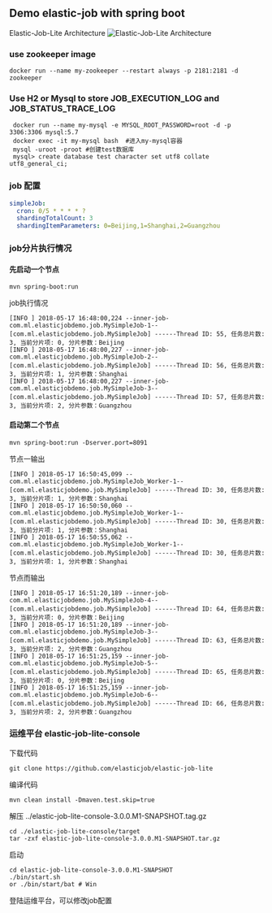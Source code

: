 ## Demo elastic-job with spring boot
Elastic-Job-Lite Architecture
![Elastic-Job-Lite Architecture](https://kekekeke.sh1a.qingstor.com/elastic_job_lite.png)

### use zookeeper image
```
docker run --name my-zookeeper --restart always -p 2181:2181 -d zookeeper
```

### Use H2 or Mysql to store JOB_EXECUTION_LOG and JOB_STATUS_TRACE_LOG

```
 docker run --name my-mysql -e MYSQL_ROOT_PASSWORD=root -d -p 3306:3306 mysql:5.7
 docker exec -it my-mysql bash  #进入my-mysql容器
 mysql -uroot -proot #创建test数据库
 mysql> create database test character set utf8 collate utf8_general_ci;
 ```
 
### job 配置
```yaml
simpleJob:
  cron: 0/5 * * * * ?
  shardingTotalCount: 3
  shardingItemParameters: 0=Beijing,1=Shanghai,2=Guangzhou
``` 
### job分片执行情况
#### 先启动一个节点

```
mvn spring-boot:run 
```
job执行情况
```
[INFO ] 2018-05-17 16:48:00,224 --inner-job-com.ml.elasticjobdemo.job.MySimpleJob-1-- [com.ml.elasticjobdemo.job.MySimpleJob] ------Thread ID: 55, 任务总片数: 3, 当前分片项: 0, 分片参数：Beijing
[INFO ] 2018-05-17 16:48:00,227 --inner-job-com.ml.elasticjobdemo.job.MySimpleJob-2-- [com.ml.elasticjobdemo.job.MySimpleJob] ------Thread ID: 56, 任务总片数: 3, 当前分片项: 1, 分片参数：Shanghai
[INFO ] 2018-05-17 16:48:00,227 --inner-job-com.ml.elasticjobdemo.job.MySimpleJob-3-- [com.ml.elasticjobdemo.job.MySimpleJob] ------Thread ID: 57, 任务总片数: 3, 当前分片项: 2, 分片参数：Guangzhou
```
#### 启动第二个节点

```
mvn spring-boot:run -Dserver.port=8091
```

节点一输出
```
[INFO ] 2018-05-17 16:50:45,099 --com.ml.elasticjobdemo.job.MySimpleJob_Worker-1-- [com.ml.elasticjobdemo.job.MySimpleJob] ------Thread ID: 30, 任务总片数: 3, 当前分片项: 1, 分片参数：Shanghai
[INFO ] 2018-05-17 16:50:50,060 --com.ml.elasticjobdemo.job.MySimpleJob_Worker-1-- [com.ml.elasticjobdemo.job.MySimpleJob] ------Thread ID: 30, 任务总片数: 3, 当前分片项: 1, 分片参数：Shanghai
[INFO ] 2018-05-17 16:50:55,062 --com.ml.elasticjobdemo.job.MySimpleJob_Worker-1-- [com.ml.elasticjobdemo.job.MySimpleJob] ------Thread ID: 30, 任务总片数: 3, 当前分片项: 1, 分片参数：Shanghai

```
节点而输出
```
[INFO ] 2018-05-17 16:51:20,189 --inner-job-com.ml.elasticjobdemo.job.MySimpleJob-4-- [com.ml.elasticjobdemo.job.MySimpleJob] ------Thread ID: 64, 任务总片数: 3, 当前分片项: 0, 分片参数：Beijing
[INFO ] 2018-05-17 16:51:20,189 --inner-job-com.ml.elasticjobdemo.job.MySimpleJob-3-- [com.ml.elasticjobdemo.job.MySimpleJob] ------Thread ID: 63, 任务总片数: 3, 当前分片项: 2, 分片参数：Guangzhou
[INFO ] 2018-05-17 16:51:25,159 --inner-job-com.ml.elasticjobdemo.job.MySimpleJob-5-- [com.ml.elasticjobdemo.job.MySimpleJob] ------Thread ID: 65, 任务总片数: 3, 当前分片项: 0, 分片参数：Beijing
[INFO ] 2018-05-17 16:51:25,159 --inner-job-com.ml.elasticjobdemo.job.MySimpleJob-6-- [com.ml.elasticjobdemo.job.MySimpleJob] ------Thread ID: 66, 任务总片数: 3, 当前分片项: 2, 分片参数：Guangzhou

```

### 运维平台 elastic-job-lite-console
下载代码
```
git clone https://github.com/elasticjob/elastic-job-lite
```
编译代码
```
mvn clean install -Dmaven.test.skip=true
```
解压 ../elastic-job-lite-console-3.0.0.M1-SNAPSHOT.tag.gz
```
cd ./elastic-job-lite-console/target
tar -zxf elastic-job-lite-console-3.0.0.M1-SNAPSHOT.tar.gz
```
启动
```
cd elastic-job-lite-console-3.0.0.M1-SNAPSHOT
./bin/start.sh  
or ./bin/start/bat # Win
```
登陆运维平台，可以修改job配置